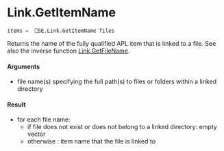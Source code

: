 # Link.GetItemName 

    items ←  ⎕SE.Link.GetItemName files 

Returns the name of the fully qualified APL item that is linked to a file. See also the inverse function [Link.GetFileName](Link.GetFileName.md).

#### Arguments

- file name(s) specifying the full path(s) to files or folders within a linked directory

#### Result

- for each file name:
  - if file does not exist or does not belong to a linked directory: empty vector
  - otherwise : item name that the file is linked to
